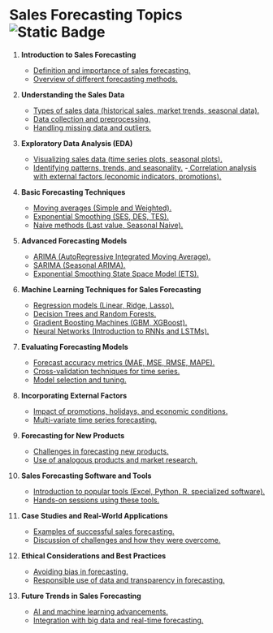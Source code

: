 # Sales Forecasting Topics ![Static Badge](https://img.shields.io/badge/Work%20In%20Progress-008000)  

1. **Introduction to Sales Forecasting**
   - [Definition and importance of sales forecasting.](#)
   - [Overview of different forecasting methods.](#)

2. **Understanding the Sales Data**
   - [Types of sales data (historical sales, market trends, seasonal data).](#)
   - [Data collection and preprocessing.](#)
   - [Handling missing data and outliers.](#)

3. **Exploratory Data Analysis (EDA)**
   - [Visualizing sales data (time series plots, seasonal plots).](#)
   - [Identifying patterns, trends, and seasonality.](#)
   -[ Correlation analysis with external factors (economic indicators, promotions).](#)

4. **Basic Forecasting Techniques**
   - [Moving averages (Simple and Weighted).](#)
   - [Exponential Smoothing (SES, DES, TES).](#)
   - [Naive methods (Last value, Seasonal Naive).](#)

5. **Advanced Forecasting Models**
   - [ARIMA (AutoRegressive Integrated Moving Average).](#)
   - [SARIMA (Seasonal ARIMA).](#)
   - [Exponential Smoothing State Space Model (ETS).](#)

6. **Machine Learning Techniques for Sales Forecasting**
   - [Regression models (Linear, Ridge, Lasso).](#)
   - [Decision Trees and Random Forests.](#)
   - [Gradient Boosting Machines (GBM, XGBoost).](#)
   - [Neural Networks (Introduction to RNNs and LSTMs).](#)

7. **Evaluating Forecasting Models**
   - [Forecast accuracy metrics (MAE, MSE, RMSE, MAPE).](#)
   - [Cross-validation techniques for time series.](#)
   - [Model selection and tuning.](#)

8. **Incorporating External Factors**
   - [Impact of promotions, holidays, and economic conditions.](#)
   - [Multi-variate time series forecasting.](#)

9. **Forecasting for New Products**
   - [Challenges in forecasting new products.](#)
   - [Use of analogous products and market research.](#)

10. **Sales Forecasting Software and Tools**
    - [Introduction to popular tools (Excel, Python, R, specialized software).](#)
    - [Hands-on sessions using these tools.](#)

11. **Case Studies and Real-World Applications**
    - [Examples of successful sales forecasting.](#)
    - [Discussion of challenges and how they were overcome.](#)

12. **Ethical Considerations and Best Practices**
    - [Avoiding bias in forecasting.](#)
    - [Responsible use of data and transparency in forecasting.](#)

13. **Future Trends in Sales Forecasting**
    - [AI and machine learning advancements.](#)
    - [Integration with big data and real-time forecasting.](#)


